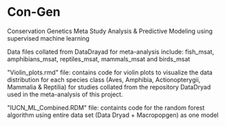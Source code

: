 # Con-Gen
Conservation Genetics Meta Study Analysis & Predictive Modeling using supervised machine learning 

Data files collated from DataDrayad for meta-analysis include: 
  fish_msat, amphibians_msat, reptiles_msat, mammals_msat and birds_msat

"Violin_plots.rmd" file: 
  contains code for violin plots to visualize the data distribution for each species class (Aves, Amphibia, Actionopterygii, Mammalia & Reptilia) for studies       collated from the    repository DataDryad used in the meta-analysis of this project.  

"IUCN_ML_Combined.RDM" file:
  containts code for the random forest algorithm using entire data set (Data Dryad + Macropopgen) as one model
